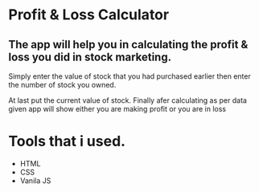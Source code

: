 <h1>Profit & Loss Calculator</h1>

<h2>The app will help you in calculating the profit & loss you did in stock marketing.</h2> 
<p>Simply enter the value of stock that you had purchased earlier then enter the number of stock you owned.</p>
<p>At last put the current value of stock. Finally afer calculating as per data given app will show either you are making profit or you are in loss </p>
<!-- <p>The app will calculate and provide the number of rupees you have to returned to the customer.</p> -->

<h1>Tools that i used.</h1>
<ul>
    <li>HTML</li>
    <li>CSS</li>
    <li>Vanila JS</li>
</ul>